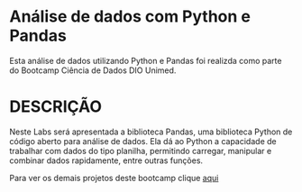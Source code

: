 # Análise de dados com Python e Pandas

Esta análise de dados utilizando Python e Pandas foi realizda como parte do Bootcamp Ciência de Dados DIO Unimed.

# DESCRIÇÃO
Neste Labs será apresentada a biblioteca Pandas, uma biblioteca Python de código aberto para análise de dados. Ela dá ao Python a capacidade de trabalhar com dados do tipo planilha, permitindo carregar, manipular e combinar dados rapidamente, entre outras funções.







Para ver os demais projetos deste bootcamp clique [aqui](https://github.com/VagnerF/BOOTCAMP-UNIMED-BH-CIENCIA-DE-DADOS)

